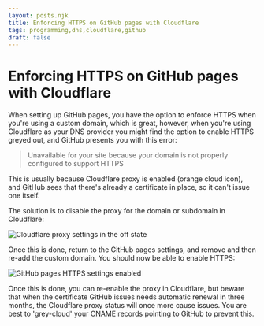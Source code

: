 ```yaml
---
layout: posts.njk
title: Enforcing HTTPS on GitHub pages with Cloudflare
tags: programming,dns,cloudflare,github
draft: false
---
```


# Enforcing HTTPS on GitHub pages with Cloudflare

When setting up GitHub pages, you have the option to enforce HTTPS when you're using a custom domain,
which is great, however, when you're using Cloudflare as your DNS provider you might find the option to enable
HTTPS greyed out, and GitHub presents you with this error:

> Unavailable for your site because your domain is not properly configured to support HTTPS

This is usually because Cloudflare proxy is enabled (orange cloud icon), and GitHub
sees that there's already a certificate in place, so it can't issue one itself.

The solution is to disable the proxy for the domain or subdomain in Cloudflare:

![Cloudflare proxy settings in the off state](/assets/images/posts/github-pages-with-cloudflare/cf-proxy-off.png)

Once this is done, return to the GitHub pages settings, and remove and then re-add the custom domain. You should now be able to enable HTTPS:

![GitHub pages HTTPS settings enabled](/assets/images/posts/github-pages-with-cloudflare/enforce-https.png)

Once this is done, you can re-enable the proxy in Cloudflare, but beware that when the certificate GitHub issues needs automatic renewal in three months, the Cloudflare proxy status will once more cause issues. You are best to 'grey-cloud' your CNAME records pointing to GitHub to prevent this.
